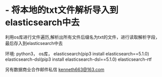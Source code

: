 # - 将本地的txt文件解析导入到elasticsearch中去

利用os库进行文件遍历,解析出所有文件后缀名为txt的文件，进行读取解析字段，最后存入到elasticsearch中去

环境: python3， os库， elasticsearch(pip3 install elasticsearch==5.1.0)  elasticsearch-dsl(pip3 install elasticsearch-dsl==5.1.0)
elasticsearch-rtf 

另有数据商业合作邮件私信 kenneth663@163.com
